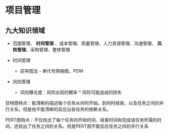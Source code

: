 # 项目管理

## 九大知识领域
* 范围管理、 **时间管理** 、成本管理、质量管理、人力资源管理、沟通管理、 **风险管理**、采购管理、整体管理

* 时间管理
  * 前导图法 - 单代号网络图，PDM
* 风险管理
  * 风险曝光度：风险出现的概率 * 风险可能造成的损失


甘特图特点：能清晰的描述每个任务从何时开始，到何时结束，以及任务之间的并行关系。但是他不能清晰的反应出各任务的依赖关系。

PERT图特点：不仅给出了每个任务的开始时间、结束时间和完成该任务所需的时间，还给出了任务之间的关系。但是PERT图不能反应任务之间的并行关系